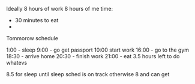Ideally
8 hours of work
8 hours of me time:
- 30 minutes to eat
- 

Tommorow schedule

1:00 - sleep
9:00 - go get passport
10:00 start work
16:00 - go to the gym
18:30 - arrive home
20:30 - finish work
21:00 - eat
3.5 hours left to do whatevs

8.5 for sleep until sleep sched is on track otherwise 8 and can get 
